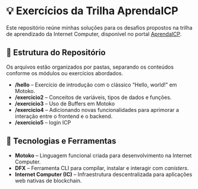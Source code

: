 # 💡 Exercícios da Trilha AprendaICP

Este repositório reúne minhas soluções para os desafios propostos na trilha de aprendizado da Internet Computer, disponível no portal [AprendaICP](https://aprendaicp.xyz/).

## 📂 Estrutura do Repositório

Os arquivos estão organizados por pastas, separando os conteúdos conforme os módulos ou exercícios abordados.

- **/hello** – Exercício de introdução com o clássico “Hello, world!” em Motoko.  
- **/exercicio2** – Conceitos de variáveis, tipos de dados e funções.
- **/exercicio3** – Uso de Buffers em Motoko
- **/exercicio4** – Adicionando novas funcionalidades para aprimorar a interação entre o frontend e o backend. 
- **/exercicio5** – login ICP

## 🧰 Tecnologias e Ferramentas

- **Motoko** – Linguagem funcional criada para desenvolvimento na Internet Computer.
- **DFX** – Ferramenta CLI para compilar, instalar e interagir com *canisters*.
- **Internet Computer (IC)** – Infraestrutura descentralizada para aplicações web nativas de blockchain.
